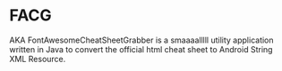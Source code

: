 # FACG
AKA FontAwesomeCheatSheetGrabber is a smaaaalllll utility application written in Java to convert the official html cheat sheet to Android String XML Resource. 
